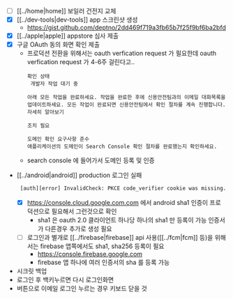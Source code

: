 - [ ] [[../home|home]] 보일러 건전지 교체
- [X] [[../dev-tools|dev-tools]] app 스크린샷 생성
  - https://gist.github.com/deptno/2dd469f719a3fb65b7f25f9bf6ba2bfd
- [X] [[../apple|apple]] appstore 심사 제출
- [X] 구글 OAuth 동의 화면 확인 제출
  - 프로덕션 전환을 위해서는 oauth verfication request 가 필요한데 oauth verfication request 가 4-6주 걸린다고..
    ``` 
    확인 상태
     개발자 작업 대기 중

    아래 모든 작업을 완료하세요. 작업을 완료한 후에 신용안전팀과의 이메일 대화목록을 업데이트하세요. 모든 작업이 완료되면 신용안전팀에서 확인 절차를 계속 진행합니다. 자세히 알아보기 

    조치 필요

    도메인 확인 요구사항 준수
    애플리케이션의 도메인이 Search Console 확인 절차를 완료했는지 확인하세요. 
    ```
  - search console 에 들어가서 도메인 등록 및 인증
- [[../android|android]] production 로그인 실패
  ```sh 
   [auth][error] InvalidCheck: PKCE code_verifier cookie was missing. .Read more at https://errors.authjs.dev#invalidcheck
  ```
  - [X] https://console.cloud.google.com.com 에서 android sha1 인증이 프로덕션으로 필요해서 그런것으로 확인
    - sha1 은 oauth 2.0 클라이언트 하나당 하나의 sha1 만 등록이 가능 인증서가 다른경우 추가로 생성 필요
  - [ ] 로그인과 별개로 [[../firebase|firebase]] api 사용([[../fcm|fcm]] 등)을 위해서는 firebase 앱쪽에서도 sha1, sha256 등록이 필요
    + https://console.firebase.google.com
    - firebase 앱 하나에 여러 인증서의 sha 를 등록 가능

- 시크릿 백업
- 로그인 후 백키누르면 다시 로그인화면
- 버튼으로 이메일 로그인 누르는 경우 키보드 닫을 것
